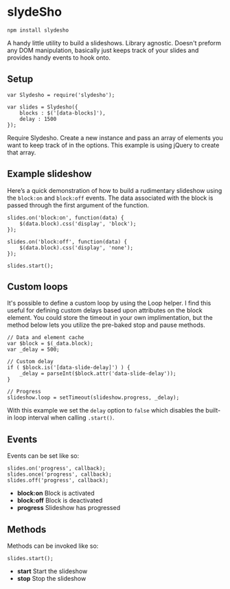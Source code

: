 # slydeSho

`npm install slydesho`

A handy little utility to build a slideshows. Library agnostic. Doesn't preform any DOM manipulation, basically just keeps track of your slides and provides handy events to hook onto.

## Setup

```
var Slydesho = require('slydesho');

var slides = Slydesho({
	blocks : $('[data-blocks]'),
	delay : 1500
});
```

Require Slydesho. Create a new instance and pass an array of elements you want to keep track of in the options. This example is using jQuery to create that array.

## Example slideshow

Here’s a quick demonstration of how to build a rudimentary slideshow using the `block:on` and `block:off` events. The data associated with the block is passed through the first argument of the function.

```
slides.on('block:on', function(data) {
	$(data.block).css('display', 'block');
});

slides.on('block:off', function(data) {
	$(data.block).css('display', 'none');
});

slides.start();
```

## Custom loops

It's possible to define a custom loop by using the Loop helper. I find this useful for defining custom delays based upon attributes on the block element. You could store the timeout in your own implimentation, but the method below lets you utilize the pre-baked stop and pause methods.

```
// Data and element cache
var $block = $(_data.block);
var _delay = 500;

// Custom delay
if ( $block.is('[data-slide-delay]') ) {
    _delay = parseInt($block.attr('data-slide-delay'));
}

// Progress
slideshow.loop = setTimeout(slideshow.progress, _delay);
```

With this example we set the `delay` option to `false` which disables the built-in loop interval when calling `.start()`.

## Events

Events can be set like so:
```
slides.on('progress', callback);
slides.once('progress', callback);
slides.off('progress', callback);
```

- **block:on** Block is activated
- **block:off** Block is deactivated
- **progress** Slideshow has progressed

## Methods

Methods can be invoked like so:
```
slides.start();
```

- **start** Start the slideshow
- **stop** Stop the slideshow
